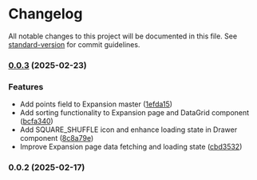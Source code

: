 # Changelog

All notable changes to this project will be documented in this file. See [standard-version](https://github.com/conventional-changelog/standard-version) for commit guidelines.

### [0.0.3](https://github.com/hishamktd/pokemon-cards/compare/v0.0.2...v0.0.3) (2025-02-23)


### Features

* Add points field to Expansion master ([1efda15](https://github.com/hishamktd/pokemon-cards/commit/1efda15225241caa93a54a93a6424f595151aa0b))
* Add sorting functionality to Expansion page and DataGrid component ([bcfa340](https://github.com/hishamktd/pokemon-cards/commit/bcfa340cf8713395475dcf643c82c414c0c785a9))
* Add SQUARE_SHUFFLE icon and enhance loading state in Drawer component ([8c8a79e](https://github.com/hishamktd/pokemon-cards/commit/8c8a79e93b1e70a798659c90fd2d54eedef6891e))
* Improve Expansion page data fetching and loading state ([cbd3532](https://github.com/hishamktd/pokemon-cards/commit/cbd3532a42f49c155e2b649b45689e7a55fa1f12))

### 0.0.2 (2025-02-17)
